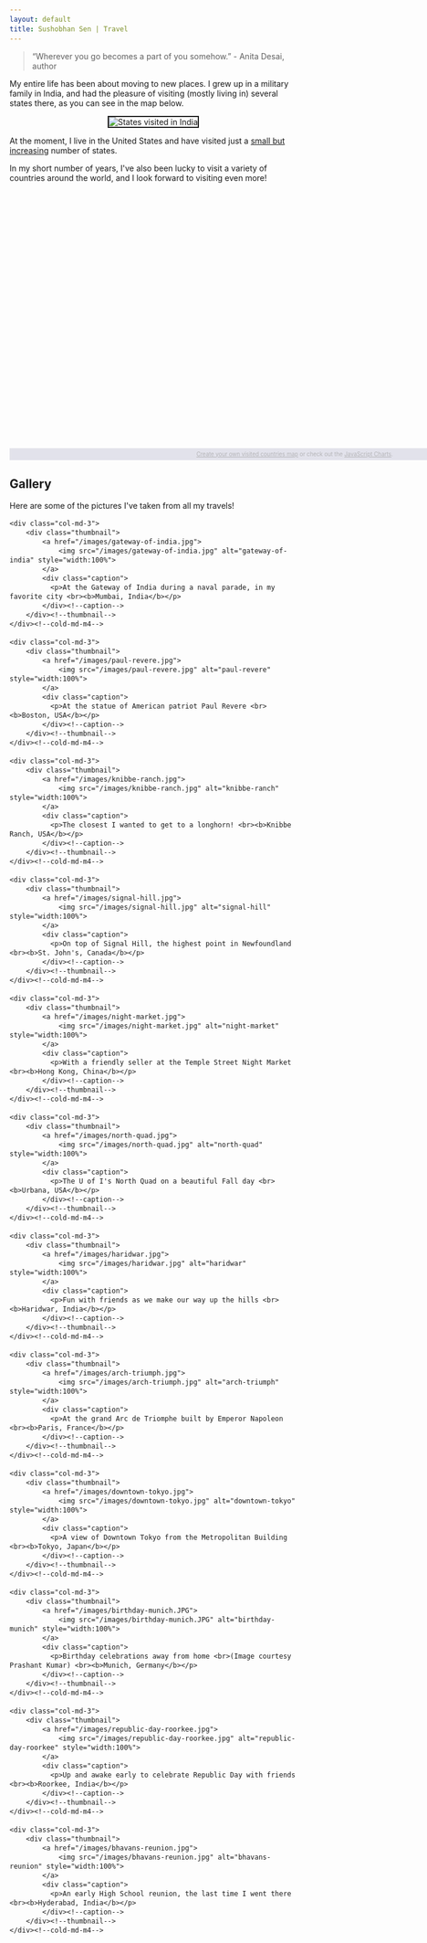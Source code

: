 ```yaml
---
layout: default
title: Sushobhan Sen | Travel
---
```

> “Wherever you go becomes a part of you somehow.”  - Anita Desai, author

My entire life has been about moving to new places. I grew up in a military family in India, and had the pleasure of visiting (mostly living in) several states there, as you can see in the map below. 
<div align="center">
<img src='http://sumeet.info/India/map.php?visited=AP|KA|TN|KL|MH|WB|UN|UP|PB|HR|GA|DL|PY' style='border:2px solid;' alt='States visited in India' title='States that I have been to in India!' />
</div>


At the moment, I live in the United States and have visited just a [small but increasing](https://map1.maploco.com/visited-states/ml/CA-DC-IA-IL-IN-MA-MD-MI-MN-TX-WI.png) number of states.

In my short number of years, I've also been lucky to visit a variety of countries around the world, and I look forward to visiting even more!

<div align="center">
	<script src="https://www.amcharts.com/lib/3/ammap.js" type="text/javascript"></script>
	<script src="https://www.amcharts.com/lib/3/maps/js/worldHigh.js" type="text/javascript"></script>
	<script src="https://www.amcharts.com/lib/3/themes/dark.js" type="text/javascript"></script>
	<div id="mapdiv" style="width: 1000px; height: 450px;"></div>
	<div style="width: 1000px; font-size: 70%; padding: 5px 0; text-align: center; background-color: #E2E2EB; margin-top: 1px; color: #B4B4B7;"><a href="https://www.amcharts.com/visited_countries/" style="color: #B4B4B7;">Create your own visited countries map</a> or check out the <a href="https://www.amcharts.com/" style="color: #B4B4B7;">JavaScript Charts</a>.</div>
	<script type="text/javascript">
	var map = AmCharts.makeChart("mapdiv",{
	type: "map",
	theme: "dark",
	projection: "mercator",
	panEventsEnabled : true,
	backgroundColor : "#E2E2EB",
	backgroundAlpha : 1,
	zoomControl: {
	zoomControlEnabled : true
	},
	dataProvider : {
	map : "worldHigh",
	getAreasFromMap : true,
	areas :
	[
		{
			"id": "BE",
			"showAsSelected": true
		},
		{
			"id": "FR",
			"showAsSelected": true
		},
		{
			"id": "DE",
			"showAsSelected": true
		},
		{
			"id": "IT",
			"showAsSelected": true
		},
		{
			"id": "NL",
			"showAsSelected": true
		},
		{
			"id": "CH",
			"showAsSelected": true
		},
		{
			"id": "CA",
			"showAsSelected": true
		},
		{
			"id": "US",
			"showAsSelected": true
		},
		{
			"id": "HK",
			"showAsSelected": true
		},
		{
			"id": "IN",
			"showAsSelected": true
		},
		{
			"id": "JP",
			"showAsSelected": true
		}
	]
	},
	areasSettings : {
	autoZoom : true,
	color : "#B4B4B7",
	colorSolid : "#1F2329",
	selectedColor : "#1F2329",
	outlineColor : "#666666",
	rollOverColor : "#9EC2F7",
	rollOverOutlineColor : "#000000"
	}
	});
	</script>
</div>

## Gallery
Here are some of the pictures I've taken from all my travels!

<div class="row">

	<div class="col-md-3">
		<div class="thumbnail">
			<a href="/images/gateway-of-india.jpg">
				<img src="/images/gateway-of-india.jpg" alt="gateway-of-india" style="width:100%">
			</a>
			<div class="caption">
			  <p>At the Gateway of India during a naval parade, in my favorite city <br><b>Mumbai, India</b></p>
			</div><!--caption-->
		</div><!--thumbnail-->
	</div><!--cold-md-m4-->
	
	<div class="col-md-3">
		<div class="thumbnail">
			<a href="/images/paul-revere.jpg">
				<img src="/images/paul-revere.jpg" alt="paul-revere" style="width:100%">
			</a>
			<div class="caption">
			  <p>At the statue of American patriot Paul Revere <br><b>Boston, USA</b></p>
			</div><!--caption-->
		</div><!--thumbnail-->
	</div><!--cold-md-m4-->
	
	<div class="col-md-3">
		<div class="thumbnail">
			<a href="/images/knibbe-ranch.jpg">
				<img src="/images/knibbe-ranch.jpg" alt="knibbe-ranch" style="width:100%">
			</a>
			<div class="caption">
			  <p>The closest I wanted to get to a longhorn! <br><b>Knibbe Ranch, USA</b></p>
			</div><!--caption-->
		</div><!--thumbnail-->
	</div><!--cold-md-m4-->
	
	<div class="col-md-3">
		<div class="thumbnail">
			<a href="/images/signal-hill.jpg">
				<img src="/images/signal-hill.jpg" alt="signal-hill" style="width:100%">
			</a>
			<div class="caption">
			  <p>On top of Signal Hill, the highest point in Newfoundland <br><b>St. John's, Canada</b></p>
			</div><!--caption-->
		</div><!--thumbnail-->
	</div><!--cold-md-m4-->
	
	<div class="col-md-3">
		<div class="thumbnail">
			<a href="/images/night-market.jpg">
				<img src="/images/night-market.jpg" alt="night-market" style="width:100%">
			</a>
			<div class="caption">
			  <p>With a friendly seller at the Temple Street Night Market <br><b>Hong Kong, China</b></p>
			</div><!--caption-->
		</div><!--thumbnail-->
	</div><!--cold-md-m4-->
	
	<div class="col-md-3">
		<div class="thumbnail">
			<a href="/images/north-quad.jpg">
				<img src="/images/north-quad.jpg" alt="north-quad" style="width:100%">
			</a>
			<div class="caption">
			  <p>The U of I's North Quad on a beautiful Fall day <br><b>Urbana, USA</b></p>
			</div><!--caption-->
		</div><!--thumbnail-->
	</div><!--cold-md-m4-->
	
	<div class="col-md-3">
		<div class="thumbnail">
			<a href="/images/haridwar.jpg">
				<img src="/images/haridwar.jpg" alt="haridwar" style="width:100%">
			</a>
			<div class="caption">
			  <p>Fun with friends as we make our way up the hills <br><b>Haridwar, India</b></p>
			</div><!--caption-->
		</div><!--thumbnail-->
	</div><!--cold-md-m4-->
	
	<div class="col-md-3">
		<div class="thumbnail">
			<a href="/images/arch-triumph.jpg">
				<img src="/images/arch-triumph.jpg" alt="arch-triumph" style="width:100%">
			</a>
			<div class="caption">
			  <p>At the grand Arc de Triomphe built by Emperor Napoleon <br><b>Paris, France</b></p>
			</div><!--caption-->
		</div><!--thumbnail-->
	</div><!--cold-md-m4-->
	
	<div class="col-md-3">
		<div class="thumbnail">
			<a href="/images/downtown-tokyo.jpg">
				<img src="/images/downtown-tokyo.jpg" alt="downtown-tokyo" style="width:100%">
			</a>
			<div class="caption">
			  <p>A view of Downtown Tokyo from the Metropolitan Building <br><b>Tokyo, Japan</b></p>
			</div><!--caption-->
		</div><!--thumbnail-->
	</div><!--cold-md-m4-->
	
	<div class="col-md-3">
		<div class="thumbnail">
			<a href="/images/birthday-munich.JPG">
				<img src="/images/birthday-munich.JPG" alt="birthday-munich" style="width:100%">
			</a>
			<div class="caption">
			  <p>Birthday celebrations away from home <br>(Image courtesy Prashant Kumar) <br><b>Munich, Germany</b></p>
			</div><!--caption-->
		</div><!--thumbnail-->
	</div><!--cold-md-m4-->
	
	<div class="col-md-3">
		<div class="thumbnail">
			<a href="/images/republic-day-roorkee.jpg">
				<img src="/images/republic-day-roorkee.jpg" alt="republic-day-roorkee" style="width:100%">
			</a>
			<div class="caption">
			  <p>Up and awake early to celebrate Republic Day with friends <br><b>Roorkee, India</b></p>
			</div><!--caption-->
		</div><!--thumbnail-->
	</div><!--cold-md-m4-->
	
	<div class="col-md-3">
		<div class="thumbnail">
			<a href="/images/bhavans-reunion.jpg">
				<img src="/images/bhavans-reunion.jpg" alt="bhavans-reunion" style="width:100%">
			</a>
			<div class="caption">
			  <p>An early High School reunion, the last time I went there <br><b>Hyderabad, India</b></p>
			</div><!--caption-->
		</div><!--thumbnail-->
	</div><!--cold-md-m4-->
	
</div><!---row--->